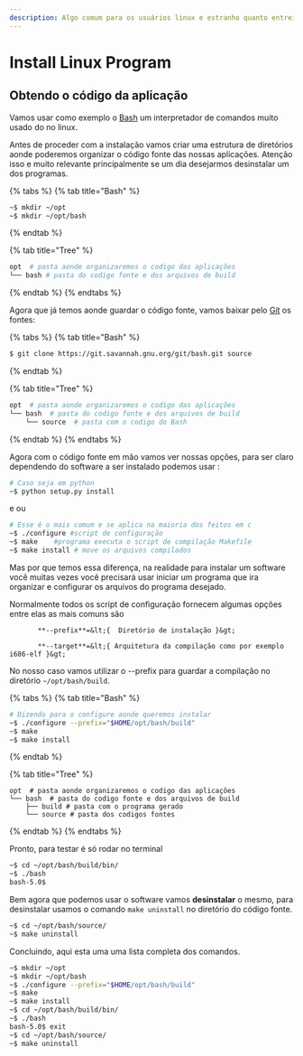 ```yaml
---
description: Algo comum para os usuários linux e estranho quanto entrei para esse grupo.
---
```


# Install Linux Program

## Obtendo o código da aplicação

Vamos usar como exemplo o [Bash](https://www.gnu.org/software/bash/) um interpretador de comandos muito usado do no linux.

Antes de proceder com a instalação vamos criar uma estrutura de diretórios aonde poderemos organizar o código fonte das nossas aplicações. Atenção isso e muito relevante principalmente se um dia desejarmos desinstalar um dos programas.

{% tabs %}
{% tab title="Bash" %}
```bash
~$ mkdir ~/opt
~$ mkdir ~/opt/bash
```
{% endtab %}

{% tab title="Tree" %}
```bash
opt  # pasta aonde organizaremos o codigo das aplicações
└── bash # pasta do codigo fonte e dos arquivos de build
```
{% endtab %}
{% endtabs %}

Agora que já temos aonde guardar o código fonte, vamos baixar pelo [Git](https://git-scm.com) os fontes:

{% tabs %}
{% tab title="Bash" %}
```bash
$ git clone https://git.savannah.gnu.org/git/bash.git source
```
{% endtab %}

{% tab title="Tree" %}
```bash
opt  # pasta aonde organizaremos o codigo das aplicações
└── bash  # pasta do codigo fonte e dos arquivos de build
    └── source  # pasta com o codigo do Bash
```
{% endtab %}
{% endtabs %}

Agora com o código fonte em mão vamos ver nossas opções, para ser claro dependendo do software a ser instalado podemos usar :

```bash
# Caso seja em python
~$ python setup.py install
```

e ou

```bash
# Esse é o mais comum e se aplica na maioria dos feitos em c
~$ ./configure #script de configuração
~$ make    #programa executa o script de compilação Makefile
~$ make install # move os arquivos compilados
```

Mas por que temos essa diferença, na realidade para instalar um software você muitas vezes você precisará usar iniciar um programa que ira organizar e configurar os arquivos do programa desejado.

Normalmente todos os script de configuração fornecem algumas opções entre elas as mais comuns são

```text
       **--prefix**=&lt;{  Diretório de instalação }&gt;

       **--target**=&lt;{ Arquitetura da compilação como por exemplo i686-elf }&gt;
```

No nosso caso vamos utilizar o --prefix para guardar a compilação no diretório `~/opt/bash/build`.

{% tabs %}
{% tab title="Bash" %}
```bash
# Dizendo para o configure aonde queremos instalar
~$ ./configure --prefix="$HOME/opt/bash/build"
~$ make
~$ make install
```
{% endtab %}

{% tab title="Tree" %}
```text
opt  # pasta aonde organizaremos o codigo das aplicações
└── bash  # pasta do codigo fonte e dos arquivos de build
    ├── build # pasta com o programa gerado
    └── source # pasta dos codigos fontes
```
{% endtab %}
{% endtabs %}

Pronto, para testar é só rodar no terminal

```bash
~$ cd ~/opt/bash/build/bin/
~$ ./bash
bash-5.0$
```

Bem agora que podemos usar o software vamos **desinstalar** o mesmo, para desinstalar usamos o comando `make uninstall` no diretório do código fonte.

```bash
~$ cd ~/opt/bash/source/
~$ make uninstall
```

Concluindo, aqui esta uma uma lista completa dos comandos.

```bash
~$ mkdir ~/opt
~$ mkdir ~/opt/bash
~$ ./configure --prefix="$HOME/opt/bash/build"
~$ make
~$ make install
~$ cd ~/opt/bash/build/bin/
~$ ./bash
bash-5.0$ exit
~$ cd ~/opt/bash/source/
~$ make uninstall
```

